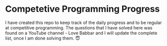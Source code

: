 # Competetive Programming Progress
I have created this repo to keep track of the daily progress and to be regular at competitive programming.
The questions that I have solved here was found on a YouTube channel - Love Babbar and I will update the complete list, once I am done solving them. :innocent:

